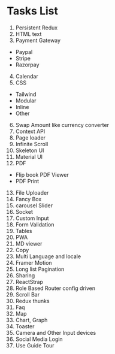 # Tasks List

1. Persistent Redux
2. HTML text
3. Payment Gateway

- Paypal
- Stripe
- Razorpay

4. Calendar
5. CSS

- Tailwind
- Modular
- Inline
- Other

6. Swap Amount like currency converter
7. Context API
8. Page loader
9. Infinite Scroll
10. Skeleton UI
11. Material UI
12. PDF

- Flip book PDF Viewer
- PDF Print

13. File Uploader
14. Fancy Box
15. carousel Slider
16. Socket
17. Custom Input
18. Form Validation
19. Tables
20. PWA
21. MD viewer
22. Copy
23. Multi Language and locale
24. Framer Motion
25. Long list Pagination
26. Sharing
27. ReactStrap
28. Role Based Router config driven
29. Scroll Bar
30. Redux thunks
31. Faq
32. Map
33. Chart, Graph
34. Toaster
35. Camera and Other Input devices
36. Social Media Login
37. Use Guide Tour
